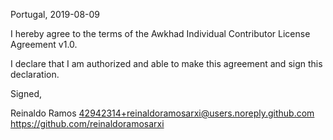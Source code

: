 Portugal, 2019-08-09

I hereby agree to the terms of the Awkhad Individual Contributor License
Agreement v1.0.

I declare that I am authorized and able to make this agreement and sign this
declaration.

Signed,

Reinaldo Ramos 42942314+reinaldoramosarxi@users.noreply.github.com https://github.com/reinaldoramosarxi
